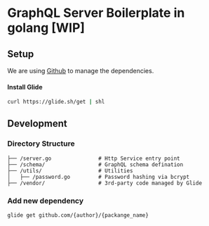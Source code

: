 # GraphQL Server Boilerplate in golang [WIP]


## Setup

We are using [Github](https://raw.githubusercontent.com/Masterminds/glide/) to manage the dependencies.

#### Install Glide 

```bash
curl https://glide.sh/get | shl
```




## Development

### Directory Structure

```
├── /server.go               # Http Service entry point
├── /schema/                 # GraphQL schema defination
├── /utils/                  # Utilities
│   ├── /password.go         # Password hashing via bcrypt
├── /vendor/                 # 3rd-party code managed by Glide
```

### Add new dependency

```bash
glide get github.com/{author}/{packange_name}
```

